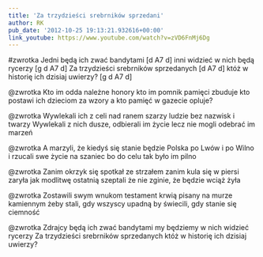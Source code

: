 ```yaml
---
title: 'Za trzydzieści srebrników sprzedani'
author: RK
pub_date: '2012-10-25 19:13:21.932616+00:00'
link_youtube: https://www.youtube.com/watch?v=zVD6FnMj6Dg
---
```


#zwrotka
Jedni będą ich zwać bandytami			[d A7 d]
inni widzieć w nich będą rycerzy			[g d A7 d]
Za trzydzieści srebrników sprzedanych		[d A7 d]
któż w historię ich dzisiaj uwierzy?			[g d A7 d]

@zwrotka
Kto im odda należne honory
kto im pomnik pamięci zbuduje
kto postawi ich dzieciom za wzory
a kto pamięć w gazecie opluje?

@zwrotka
Wywlekali ich z celi nad ranem
szarzy ludzie bez nazwisk i twarzy
Wywlekali z nich dusze, odbierali im życie
lecz nie mogli odebrać im marzeń

@zwrotka
A marzyli, że kiedyś się stanie
będzie Polska po Lwów i po Wilno
i rzucali swe życie na szaniec
bo do celu tak było im pilno

@zwrotka
Zanim okrzyk się spotkał ze strzałem
zanim kula się w piersi zaryła
jak modlitwę ostatnią szeptali
że nie zginie, że będzie wciąż żyła

@zwrotka
Zostawili swym wnukom testament
krwią pisany na murze kamiennym
żeby stali, gdy wszyscy upadną
by świecili, gdy stanie się ciemność

@zwrotka
Zdrajcy będą ich zwać bandytami
my będziemy w nich widzieć rycerzy
Za trzydzieści srebrników sprzedanych
któż w historię ich dzisiaj uwierzy?